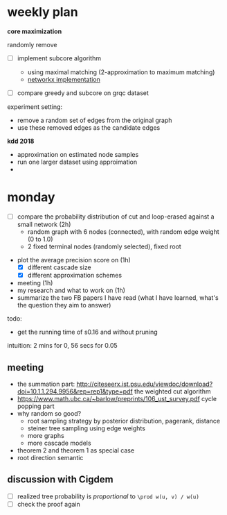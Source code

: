 # weekly plan

**core maximization**

randomly remove 

- [ ] implement subcore algorithm
  - using maximal matching (2-approximation to maximum matching)
  - [networkx implementation](https://networkx.github.io/documentation/networkx-1.10/reference/generated/networkx.algorithms.matching.maximal_matching.html#networkx.algorithms.matching.maximal_matching)

- [ ] compare greedy and subcore on grqc dataset


experiment setting:

- remove a random set of edges from the original graph
- use these removed edges as the candidate edges

**kdd 2018**

- approximation on estimated node samples
- run one larger dataset using approimation
- 

# monday

- [ ] compare the probability distribution of cut and loop-erased against a small network (2h)
  - random graph with 6 nodes (connected), with random edge weight (0 to 1.0)
  - 2 fixed terminal nodes (randomly selected), fixed root
- plot the average precision score on (1h)
  - [X] different cascade size 
  - [X] different approximation schemes
- meeting (1h)
- my research and what to work on (1h)
- summarize the two FB papers I have read (what I have learned, what's the question they aim to answer)



todo:

- get the running time of s0.16 and without pruning

intuition: 2 mins for 0, 56 secs for 0.05

## meeting

- the summation part: http://citeseerx.ist.psu.edu/viewdoc/download?doi=10.1.1.294.9956&rep=rep1&type=pdf the weighted cut algorithm
- https://www.math.ubc.ca/~barlow/preprints/106_ust_survey.pdf cycle popping part
- why random so good?
  - root sampling strategy by posterior distribution, pagerank, distance
  - steiner tree sampling using edge weights
  - more graphs
  - more cascade models
- theorem 2 and theorem 1 as special case
- root direction semantic

## discussion with Cigdem

- [ ] realized tree probability is *proportional* to `\prod w(u, v) / w(u)`
- [ ] check the proof again
